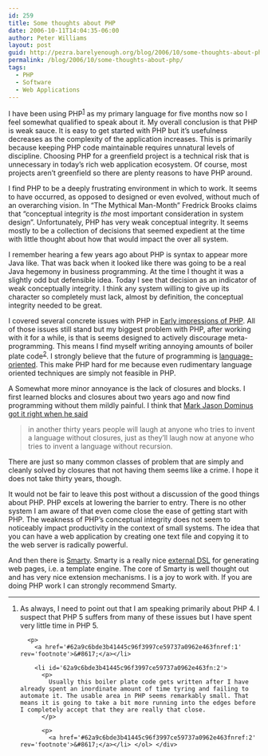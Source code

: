 ```yaml
---
id: 259
title: Some thoughts about PHP
date: 2006-10-11T14:04:35-06:00
author: Peter Williams
layout: post
guid: http://pezra.barelyenough.org/blog/2006/10/some-thoughts-about-php/
permalink: /blog/2006/10/some-thoughts-about-php/
tags:
  - PHP
  - Software
  - Web Applications
---
```

I have been using PHP<sup id='62a9c6bde3b41445c96f3997ce59737a0962e463fnref:1'><a href='#62a9c6bde3b41445c96f3997ce59737a0962e463fn:1' rel='footnote'>1</a></sup> as my primary language for five months now so I feel somewhat qualified to speak about it. My overall conclusion is that PHP is weak sauce. It is easy to get started with PHP but it&#8217;s usefulness decreases as the complexity of the application increases. This is primarily because keeping PHP code maintainable requires unnatural levels of discipline. Choosing PHP for a greenfield project is a technical risk that is unnecessary in today&#8217;s rich web application ecosystem. Of course, most projects aren&#8217;t greenfield so there are plenty reasons to have PHP around.

I find PHP to be a deeply frustrating environment in which to work. It seems to have occurred, as opposed to designed or even evolved, without much of an overarching vision. In &#8220;The Mythical Man-Month&#8221; Fredrick Brooks claims that &#8220;conceptual integrity is _the_ most important consideration in system design&#8221;. Unfortunately, PHP has very weak conceptual integrity. It seems mostly to be a collection of decisions that seemed expedient at the time with little thought about how that would impact the over all system.

I remember hearing a few years ago about PHP is syntax to appear more Java like. That was back when it looked like there was going to be a real Java hegemony in business programming. At the time I thought it was a slightly odd but defensible idea. Today I see that decision as an indicator of weak conceptually integrity. I think any system willing to give up its character so completely must lack, almost by definition, the conceptual integrity needed to be great.

I covered several concrete issues with PHP in [Early impressions of PHP](/blog/2006/05/early-impressions-of-php). All of those issues still stand but my biggest problem with PHP, after working with it for a while, is that is seems designed to actively discourage meta-programming. This means I find myself writing annoying amounts of boiler plate code<sup id='62a9c6bde3b41445c96f3997ce59737a0962e463fnref:2'><a href='#62a9c6bde3b41445c96f3997ce59737a0962e463fn:2' rel='footnote'>2</a></sup>. I strongly believe that the future of programming is [language-oriented](http://en.wikipedia.org/wiki/Language_oriented_programming). This make PHP hard for me because even rudimentary language oriented techniques are simply not feasible in PHP.

A Somewhat more minor annoyance is the lack of closures and blocks. I first learned blocks and closures about two years ago and now find programming without them mildly painful. I think that [Mark Jason Dominus got it right when he said](http://www.theperlreview.com/Interviews/mjd-hop-20050407.html)

> in another thirty years people will laugh at anyone who tries to invent a language without closures, just as they&#8217;ll laugh now at anyone who tries to invent a language without recursion.

There are just so many common classes of problem that are simply and cleanly solved by closures that not having them seems like a crime. I hope it does not take thirty years, though.

It would not be fair to leave this post without a discussion of the good things about PHP. PHP excels at lowering the barrier to entry. There is no other system I am aware of that even come close the ease of getting start with PHP. The weakness of PHP&#8217;s conceptual integrity does not seem to noticeably impact productivity in the context of small systems. The idea that you can have a web application by creating one text file and copying it to the web server is radically powerful.

And then there is [Smarty](http://smarty.php.net). Smarty is a really nice [external DSL](http://www.martinfowler.com/bliki/DomainSpecificLanguage.html) for generating web pages, i.e. a template engine. The core of Smarty is well thought out and has very nice extension mechanisms. I is a joy to work with. If you are doing PHP work I can strongly recommend Smarty.

<div class='footnotes'>
  <hr />
  
  <ol>
    <li id='62a9c6bde3b41445c96f3997ce59737a0962e463fn:1'>
      <p>
        As always, I need to point out that I am speaking primarily about PHP 4. I suspect that PHP 5 suffers from many of these issues but I have spent very little time in PHP 5.
      </p>
      
      <p>
        <a href='#62a9c6bde3b41445c96f3997ce59737a0962e463fnref:1' rev='footnote'>&#8617;</a></li> 
        
        <li id='62a9c6bde3b41445c96f3997ce59737a0962e463fn:2'>
          <p>
            Usually this boiler plate code gets written after I have already spent an inordinate amount of time tyring and failing to automate it. The usable area in PHP seems remarkably small. That means it is going to take a bit more running into the edges before I completely accept that they are really that close.
          </p>
          
          <p>
            <a href='#62a9c6bde3b41445c96f3997ce59737a0962e463fnref:2' rev='footnote'>&#8617;</a></li> </ol> </div>